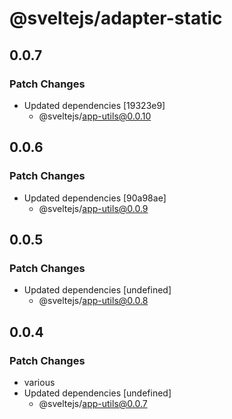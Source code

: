 # @sveltejs/adapter-static

## 0.0.7

### Patch Changes

- Updated dependencies [19323e9]
  - @sveltejs/app-utils@0.0.10

## 0.0.6

### Patch Changes

- Updated dependencies [90a98ae]
  - @sveltejs/app-utils@0.0.9

## 0.0.5

### Patch Changes

- Updated dependencies [undefined]
  - @sveltejs/app-utils@0.0.8

## 0.0.4

### Patch Changes

- various
- Updated dependencies [undefined]
  - @sveltejs/app-utils@0.0.7
